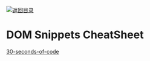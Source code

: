[![返回目录](https://parg.co/UCb)](https://github.com/wxyyxc1992/Awesome-CheatSheets)

# DOM Snippets CheatSheet

[30-seconds-of-code](https://github.com/Chalarangelo/30-seconds-of-code)
